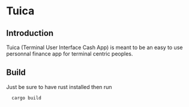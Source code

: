# Tuica

## Introduction

Tuica (Terminal User Interface Cash App) is meant to be an easy to use personnal finance app for terminal centric peoples.

## Build

Just be sure to have rust installed then run

```
  cargo build
```


